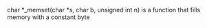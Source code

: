 char *_memset(char *s, char b, unsigned int n) is a function that fills memory with a constant byte
